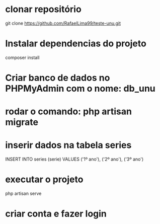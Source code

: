 
# clonar repositório
git clone https://github.com/RafaelLima99/teste-unu.git

# Instalar dependencias do projeto
composer install    

# Criar banco de dados no PHPMyAdmin com o nome: db_unu

# rodar o comando: php artisan migrate

# inserir dados na tabela series
INSERT INTO series (serie) VALUES ('1º ano'), ('2º ano'), ('3º ano') 

# executar o projeto
php artisan serve

# criar conta e fazer login 
